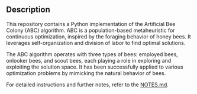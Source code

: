 ## Description
This repository contains a Python implementation of the Artificial Bee Colony (ABC) algorithm. ABC is a population-based metaheuristic for continuous optimization, inspired by the foraging behavior of honey bees. It leverages self-organization and division of labor to find optimal solutions.

The ABC algorithm operates with three types of bees: employed bees, onlooker bees, and scout bees, each playing a role in exploring and exploiting the solution space. It has been successfully applied to various optimization problems by mimicking the natural behavior of bees.

For detailed instructions and further notes, refer to the [NOTES.md](NOTES.md).
